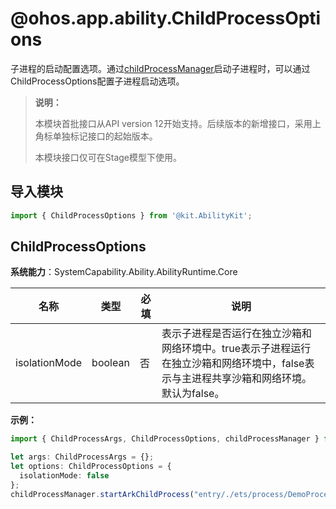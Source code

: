 # @ohos.app.ability.ChildProcessOptions

子进程的启动配置选项。通过[childProcessManager](js-apis-app-ability-childProcessManager.md)启动子进程时，可以通过ChildProcessOptions配置子进程启动选项。

> **说明：**
> 
> 本模块首批接口从API version 12开始支持。后续版本的新增接口，采用上角标单独标记接口的起始版本。
> 
> 本模块接口仅可在Stage模型下使用。

## 导入模块

```ts
import { ChildProcessOptions } from '@kit.AbilityKit';
```

## ChildProcessOptions

**系统能力**：SystemCapability.Ability.AbilityRuntime.Core

| 名称        | 类型      | 必填 | 说明                                                               |
| ----------- | --------------------   | ---- | ---------------------------------------------------- |
| isolationMode | boolean | 否 | 表示子进程是否运行在独立沙箱和网络环境中。true表示子进程运行在独立沙箱和网络环境中，false表示与主进程共享沙箱和网络环境。默认为false。|

**示例：**

```ts
import { ChildProcessArgs, ChildProcessOptions, childProcessManager } from '@kit.AbilityKit';

let args: ChildProcessArgs = {};
let options: ChildProcessOptions = {
  isolationMode: false
};
childProcessManager.startArkChildProcess("entry/./ets/process/DemoProcess.ets", args, options);
```
